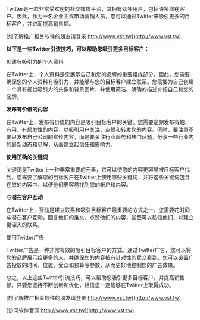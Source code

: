 Twitter是一款非常受欢迎的社交媒体平台，其拥有众多用户，包括许多潜在客户。因此，作为一名企业主或市场营销人员，您可以通过Twitter来吸引更多的目标客户，并进而提高销售额。

[想了解推广相关软件的朋友请登录 http://www.vst.tw](http://www.vst.tw)

**以下是一些Twitter引流技巧，可以帮助您吸引更多目标客户：**

创建有吸引力的个人资料

在Twitter上，个人资料是您展示自己和您的品牌的重要组成部分。因此，您需要确保您的个人资料有吸引力，并能够与您的目标客户建立联系。您需要为自己创建一个具有视觉吸引力的头像和背景图片，并使用简洁、明确的描述介绍自己和您的品牌。

**发布有价值的内容**

在Twitter上，发布有价值的内容是吸引目标客户的关键。您需要定期发布有趣、有用、有启发性的内容，以吸引用户关注、点赞和转发您的内容。同时，要注意不要只发布自己公司的宣传内容，而是要关注行业趋势和热门话题，分享一些行业内的最新动态和见解，从而建立起信任和影响力。

**使用正确的关键词**

关键词是Twitter上一种非常重要的元素，它可以使您的内容更容易被目标客户找到。您需要了解您的目标客户在Twitter上使用哪些关键词，并将这些关键词包含在您的内容中，以便他们更容易找到您的帐户和内容。

**与潜在客户互动**

在Twitter上，互动是建立联系和吸引目标客户最重要的方式之一。您需要花时间与潜在客户互动，回复他们的推文、点赞他们的内容，甚至可以私信他们，以建立更深入的联系。

使用Twitter广告

Twitter广告是一种非常有效的吸引目标客户的方式。通过Twitter广告，您可以将您的品牌展示给更多的人，并确保您的内容被有针对性的受众看到。您可以设置广告投放的时间、位置、受众和预算等参数，从而更好地控制您的广告效果。

总之，以上这些Twitter引流技巧，可以帮助您吸引更多目标客户，并提高销售额。只要您坚持不断创新和优化，相信您一定能够在Twitter上取得成功。

[想了解推广相关软件的朋友请登录 http://www.vst.tw](http://www.vst.tw)


[访问软件官网 http://www.vst.tw](http://www.vst.tw)
